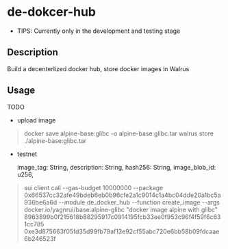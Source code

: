 # de-dokcer-hub

* TIPS: Currently only in the development and testing stage

## Description

Build a decenterlized docker hub, store docker images in Walrus

## Usage

TODO

+ upload image

> docker save alpine-base:glibc -o alpine-base:glibc.tar
> walrus store ./alpine-base:glibc.tar

+ testnet

    image_tag: String,
        description: String,
        hash256: String,
        image_blob_id: u256,

> sui client call --gas-budget 10000000   --package 0x66537cc32afe49bdeb6eb0b96cfe2a1c9014c1a4bc04dde20a1bc5a936be6a6d --module de_docker_hub  --function create_image --args docker.io/yagnrui/base:alpine-glibc "docker image alpine with glibc"  8963899b0f215618b88295917c0914195fcb33ee0f953c96f4f59f6c631cc785  0xe3d875663f05fd35d99fb79af13e92cf55abc720e6bb58b09fdcaae6b246523f